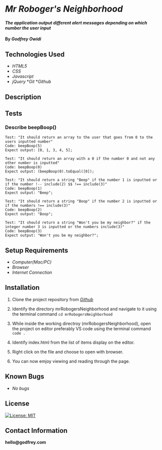 # _Mr Roboger's Neighborhood_

#### _The application output different alert messages depending on which number the user input_

#### By _**Godfrey Owidi**_

## Technologies Used

* _HTML5_
* _CSS_
* _Javascript_
* _jQuery_
*_Git_
*_Github_

## Description

## Tests

### Describe beepBoop()
```
Test: "It should return an array to the user that goes from 0 to the users inputted number"
Code: beepBoop(5)
Expect output: [0, 1, 3, 4, 5];
```

```
Test: "It should return an array with a 0 if the number 0 and not any other number is inputted"
Code: beepBoop(0)
Expect output: (beepBoop(0).toEqual([0]);
```
```
Test: "It should return a string "Beep" if the number 1 is inputted or if the number !-- include(2) $$ !== include(3)"
Code: beepBoop(1)
Expect output: "Beep";
```
```
Test: "It should return a string "Boop" if the number 2 is inputted or if the numbers !== include(3)"
Code: beepBoop(2)
Expect output: "Boop";
```

```
Test: "It should return a string "Won't you be my neighbor?" if the integer number 3 is inputted or the numbers include(3)"
Code: beepBoop(3)
Expect output: "Won't you be my neighbor?";
```

## Setup Requirements

* _Computer(Mac/PC)_
* _Browser_
* _Internet Connection_

## Installation

1. Clone the project repository from _[Github](https://github.com/godfreyowidi/mrRobogersNeighborhood)_

2. Identify the directory mrRobogersNeighborhood and navigate to it using the terminal command ```cd mrRobogersNeighborhood``` 

3. While inside the working directroy (mrRobogersNeighborhood), open the project on editor preferably VS code using the terminal command ```code .```

4. Identify index.html from the list of items display on the editor.

5. Right click on the file and choose to open with browser.

6. You can now emjoy viewing and reading through the page.

## Known Bugs

* _No bugs_

## License

[![License: MIT](https://img.shields.io/badge/License-MIT-yellow.svg)](https://opensource.org/licenses/MIT)

## Contact Information

__hello@godfrey.com__



